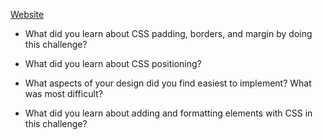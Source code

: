 [Website](http://jochickadee.github.io/ "My Website")

* What did you learn about CSS padding, borders, and margin by doing this challenge?

* What did you learn about CSS positioning?

* What aspects of your design did you find easiest to implement? What was most difficult?

* What did you learn about adding and formatting elements with CSS in this challenge?
